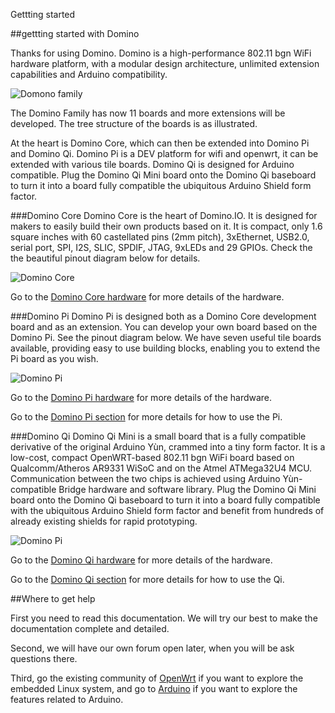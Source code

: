 Gettting started

##gettting started with Domino

Thanks for using Domino. Domino is a high-performance 802.11 bgn WiFi hardware platform, with a modular design architecture, unlimited extension capabilities and Arduino compatibility.

![Domono family](src/tree.jpg)

The Domino Family has now 11 boards and more extensions will be developed. The tree structure of the boards is as illustrated.

At the heart is Domino Core, which can then be extended into Domino Pi and Domino Qi. Domino Pi is a DEV platform for wifi and openwrt, it can be extended with various tile boards. Domino Qi is designed for Arduino compatible. Plug the Domino Qi Mini board onto the Domino Qi baseboard to turn it into a board fully compatible the ubiquitous Arduino Shield form factor.


###Domino Core
Domino Core is the heart of Domino.IO. It is designed for makers to easily build their own products based on it. It is compact, only 1.6 square inches with 60 castellated pins (2mm pitch), 3xEthernet, USB2.0, serial port, SPI, I2S, SLIC, SPDIF, JTAG, 9xLEDs and 29 GPIOs. Check the the beautiful pinout diagram below for details.

![Domino Core](src/core.png)

Go to the [Domino Core hardware](hardware/core/) for more details of the hardware.


###Domino Pi
Domino Pi is designed both as a Domino Core development board and as an extension. You can develop your own board based on the Domino Pi. See the pinout diagram below. We have seven useful tile boards available, providing easy to use building blocks, enabling you to extend the Pi board as you wish.

![Domino Pi](src/domino-pi.png)

Go to the [Domino Pi hardware](hardware/pi/) for more details of the hardware.

Go to the [Domino Pi section](pi/) for more details for how to use the Pi.



###Domino Qi
Domino Qi Mini is a small board that is a fully compatible derivative of the original Arduino Yùn, crammed into a tiny form factor. It is a low-cost, compact OpenWRT-based 802.11 bgn WiFi board based on Qualcomm/Atheros AR9331 WiSoC and on the Atmel ATMega32U4 MCU. Communication between the two chips is achieved using Arduino Yùn-compatible Bridge hardware and software library.
Plug the Domino Qi Mini board onto the Domino Qi baseboard to turn it into a board fully compatible with the ubiquitous Arduino Shield form factor and benefit from hundreds of already existing shields for rapid prototyping.

![Domino Pi](src/domino-qi.png)

Go to the [Domino Qi hardware](hardware/qi/) for more details of the hardware.

Go to the [Domino Qi section](qi/) for more details for how to use the Qi.


##Where to get help

First you need to read this documentation. We will try our best to make the documentation complete and detailed. 

Second, we will have our own forum open later, when you will be ask questions there.

Third, go the existing community of [OpenWrt](http://www.openwrt.org) if you want to explore the embedded Linux system, and go to [Arduino](http://arduino.cc) if you want to explore the features related to Arduino.
